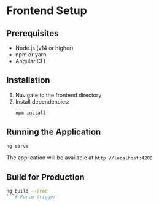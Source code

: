 # Frontend Setup

## Prerequisites
- Node.js (v14 or higher)
- npm or yarn
- Angular CLI

## Installation
1. Navigate to the frontend directory
2. Install dependencies:
   ```bash
   npm install
   ```

## Running the Application
```bash
ng serve
```

The application will be available at `http://localhost:4200`

## Build for Production
```bash
ng build --prod
```# Force trigger
